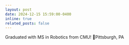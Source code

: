 ```yaml
---
layout: post
date: 2024-12-15 15:59:00-0400
inline: true
related_posts: false
---
```


Graduated with MS in Robotics from CMU! 📍Pittsburgh, PA